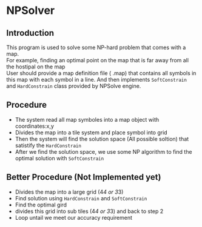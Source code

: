 # NPSolver
## Introduction
This program is used to solve some NP-hard problem that comes with a map.  
For example, finding an optimal point on the map that is far away from all the hostipal on the map  
User should provide a map definition file ( .map) that contains all symbols in this map with each symbol in a line. And then implements `SoftConstrain` and `HardConstrain` class provided by NPSolve engine.

## Procedure
* The system read all map symboles into a map object with coordinates:x,y
* Divides the map into a tile system and place symbol into grid
* Then the system will find the solution space (All possible soltion) that satistify the `HardConstrain`
* After we find the solution space, we use some NP algorithm to find the optimal solution with `SoftConstrain`

## Better Procedure (Not Implemented yet)
* Divides the map into a large grid (4*4 or 3*3)
* Find solution using `HardConstrain` and `SoftConstrain`
* Find the optimal gird
* divides this grid into sub tiles (4*4 or 3*3) and back to step 2
* Loop untail we meet our accuracy requirement 

